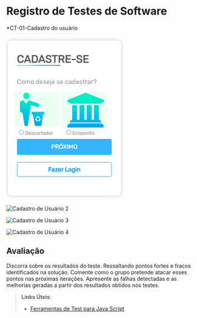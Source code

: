 # Registro de Testes de Software

*CT-01-Cadastro do usuário 

![Cadastro de Usuário 1](https://github.com/ICEI-PUC-Minas-PMV-ADS/pmv-ads-2021-2-e2-proj-int-t2-descarte-sustentavel/blob/dev/docs/img/teladecadastro.png)

![Cadastro de Usuário 2](https://github.com/ICEI-PUC-Minas-PMV-ADS/pmv-ads-2021-2-e2-proj-int-t2-descarte-sustentavel/blob/dev/docs/img/teladecadastro1.png.png)

![Cadastro de Usuário 3](teladecadastro2.png)

![Cadastro de Usuário 4](cadastroconcluidocomsucesso.png)





## Avaliação

Discorra sobre os resultados do teste. Ressaltando pontos fortes e fracos identificados na solução. Comente como o grupo pretende atacar esses pontos nas próximas iterações. Apresente as falhas detectadas e as melhorias geradas a partir dos resultados obtidos nos testes.

> **Links Úteis**:
> - [Ferramentas de Test para Java Script](https://geekflare.com/javascript-unit-testing/)

